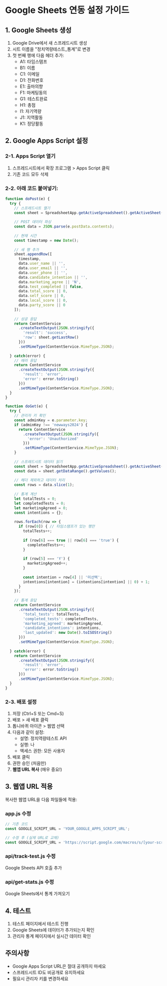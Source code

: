 # Google Sheets 연동 설정 가이드

## 1. Google Sheets 생성
1. Google Drive에서 새 스프레드시트 생성
2. 시트 이름을 "정치역량테스트_통계"로 변경
3. 첫 번째 행에 다음 헤더 추가:
   - A1: 타임스탬프
   - B1: 이름
   - C1: 이메일
   - D1: 전화번호
   - E1: 출마의향
   - F1: 마케팅동의
   - G1: 테스트완료
   - H1: 총점
   - I1: 자기역량
   - J1: 지역활동
   - K1: 정당활동

## 2. Google Apps Script 설정

### 2-1. Apps Script 열기
1. 스프레드시트에서 확장 프로그램 > Apps Script 클릭
2. 기존 코드 모두 삭제

### 2-2. 아래 코드 붙여넣기:

```javascript
function doPost(e) {
  try {
    // 스프레드시트 열기
    const sheet = SpreadsheetApp.getActiveSpreadsheet().getActiveSheet();
    
    // POST 데이터 파싱
    const data = JSON.parse(e.postData.contents);
    
    // 현재 시간
    const timestamp = new Date();
    
    // 새 행 추가
    sheet.appendRow([
      timestamp,
      data.user_name || '',
      data.user_email || '',
      data.user_phone || '',
      data.candidate_intention || '',
      data.marketing_agree || 'N',
      data.test_completed || false,
      data.total_score || 0,
      data.self_score || 0,
      data.local_score || 0,
      data.party_score || 0
    ]);
    
    // 성공 응답
    return ContentService
      .createTextOutput(JSON.stringify({
        'result': 'success',
        'row': sheet.getLastRow()
      }))
      .setMimeType(ContentService.MimeType.JSON);
      
  } catch(error) {
    // 에러 응답
    return ContentService
      .createTextOutput(JSON.stringify({
        'result': 'error',
        'error': error.toString()
      }))
      .setMimeType(ContentService.MimeType.JSON);
  }
}

function doGet(e) {
  try {
    // 관리자 키 확인
    const adminKey = e.parameter.key;
    if (adminKey !== 'newways2024') {
      return ContentService
        .createTextOutput(JSON.stringify({
          'error': 'Unauthorized'
        }))
        .setMimeType(ContentService.MimeType.JSON);
    }
    
    // 스프레드시트 데이터 읽기
    const sheet = SpreadsheetApp.getActiveSpreadsheet().getActiveSheet();
    const data = sheet.getDataRange().getValues();
    
    // 헤더 제외하고 데이터 처리
    const rows = data.slice(1);
    
    // 통계 계산
    let totalTests = 0;
    let completedTests = 0;
    let marketingAgreed = 0;
    const intentions = {};
    
    rows.forEach(row => {
      if (row[0]) { // 타임스탬프가 있는 행만
        totalTests++;
        
        if (row[6] === true || row[6] === 'true') {
          completedTests++;
        }
        
        if (row[5] === 'Y') {
          marketingAgreed++;
        }
        
        const intention = row[4] || '미선택';
        intentions[intention] = (intentions[intention] || 0) + 1;
      }
    });
    
    // 통계 응답
    return ContentService
      .createTextOutput(JSON.stringify({
        'total_tests': totalTests,
        'completed_tests': completedTests,
        'marketing_agreed': marketingAgreed,
        'candidate_intentions': intentions,
        'last_updated': new Date().toISOString()
      }))
      .setMimeType(ContentService.MimeType.JSON);
      
  } catch(error) {
    return ContentService
      .createTextOutput(JSON.stringify({
        'result': 'error',
        'error': error.toString()
      }))
      .setMimeType(ContentService.MimeType.JSON);
  }
}
```

### 2-3. 배포 설정
1. 저장 (Ctrl+S 또는 Cmd+S)
2. 배포 > 새 배포 클릭
3. 톱니바퀴 아이콘 > 웹앱 선택
4. 다음과 같이 설정:
   - 설명: 정치역량테스트 API
   - 실행: 나
   - 액세스 권한: 모든 사용자
5. 배포 클릭
6. 권한 승인 (처음만)
7. **웹앱 URL 복사** (매우 중요!)

## 3. 웹앱 URL 적용

복사한 웹앱 URL을 다음 파일들에 적용:

### app.js 수정
```javascript
// 기존 코드
const GOOGLE_SCRIPT_URL = 'YOUR_GOOGLE_APPS_SCRIPT_URL';

// 수정 후 (실제 URL로 교체)
const GOOGLE_SCRIPT_URL = 'https://script.google.com/macros/s/[your-script-id]/exec';
```

### api/track-test.js 수정
Google Sheets API 호출 추가

### api/get-stats.js 수정
Google Sheets에서 통계 가져오기

## 4. 테스트
1. 테스트 페이지에서 테스트 진행
2. Google Sheets에 데이터가 추가되는지 확인
3. 관리자 통계 페이지에서 실시간 데이터 확인

## 주의사항
- Google Apps Script URL은 절대 공개하지 마세요
- 스프레드시트 ID도 비공개로 유지하세요
- 필요시 관리자 키를 변경하세요